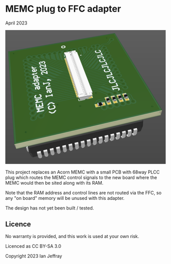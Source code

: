 # MEMC plug to FFC adapter

April 2023


![3D View](Generated/MEMC_Plug_FFC_3D_View.PNG)

This project replaces an Acorn MEMC with a small PCB with 68way PLCC plug which routes the MEMC control signals to the new board where the MEMC would then be sited along with its RAM.

Note that the RAM address and control lines are not routed via the FFC, so any "on board" memory will be unused with this adapter.

The design has not yet been built / tested.

## Licence

No warranty is provided, and this work is used at your own risk.  

Licenced as CC BY-SA 3.0

Copyright 2023 Ian Jeffray

